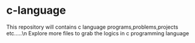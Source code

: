 # c-language
This repository will contains c language programs,problems,projects etc.....\n
Explore more files to grab the logics in c programming language 
